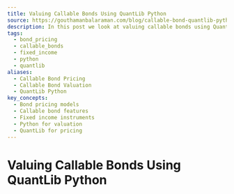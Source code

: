 ```yaml
---
title: Valuing Callable Bonds Using QuantLib Python
source: https://gouthamanbalaraman.com/blog/callable-bond-quantlib-python.html
description: In this post we look at valuing callable bonds using QuantLib Python
tags:
  - bond_pricing
  - callable_bonds
  - fixed_income
  - python
  - quantlib
aliases:
  - Callable Bond Pricing
  - Callable Bond Valuation
  - QuantLib Python
key_concepts:
  - Bond pricing models
  - Callable bond features
  - Fixed income instruments
  - Python for valuation
  - QuantLib for pricing
---
```


# Valuing Callable Bonds Using QuantLib Python

